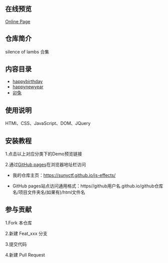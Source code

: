 ## 在线预览

[Online Page](https://3lambs.github.io)

## 仓库简介

silence of lambs 合集

## 内容目录

- [happybirthday](https://3lambs.github.io/birthday/index.html)
- [happynewyear](https://3lambs.github.io/happynewyear2023/index.html)
- [卯兔](https://3lambs.github.io/maotu/index.html)

## 使用说明

HTMl、CSS、JavaScript、DOM、JQuery

## 安装教程

1.点击以上对应分类下的Demo预览链接

2.通过[GitHub pages](https://pages.github.com/ "去了解GitHub pages")在浏览器地址栏访问

- 我的仓库主页：https://sunyctf.github.io/js-effects/

- GitHub pages站点访问通用格式：https//github用户名.github.io/github仓库名/项目文件夹名(如果有)/html文件名

## 参与贡献

1.Fork 本仓库

2.新建 Feat_xxx 分支

3.提交代码

4.新建 Pull Request
